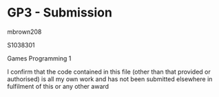 GP3 - Submission
========
mbrown208
																																																														
S1038301
																																																													
Games Programming 1
																																																														
I confirm that the code contained in this file (other than that provided or authorised) is all my own work and has not been submitted elsewhere in fulfilment of this or any other award

